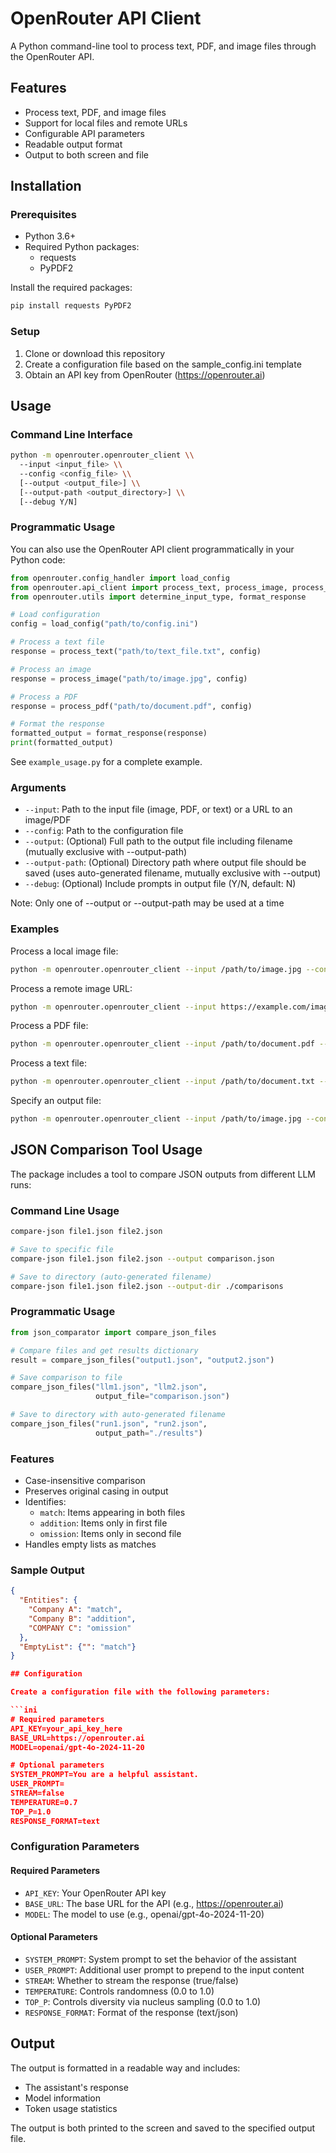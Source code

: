 # OpenRouter API Client

A Python command-line tool to process text, PDF, and image files through the OpenRouter API.

## Features

- Process text, PDF, and image files
- Support for local files and remote URLs
- Configurable API parameters
- Readable output format
- Output to both screen and file

## Installation

### Prerequisites

- Python 3.6+
- Required Python packages:
  - requests
  - PyPDF2

Install the required packages:

```bash
pip install requests PyPDF2
```

### Setup

1. Clone or download this repository
2. Create a configuration file based on the sample_config.ini template
3. Obtain an API key from OpenRouter (https://openrouter.ai)

## Usage

### Command Line Interface

```bash
python -m openrouter.openrouter_client \\
  --input <input_file> \\
  --config <config_file> \\
  [--output <output_file>] \\
  [--output-path <output_directory>] \\
  [--debug Y/N]
```

### Programmatic Usage

You can also use the OpenRouter API client programmatically in your Python code:

```python
from openrouter.config_handler import load_config
from openrouter.api_client import process_text, process_image, process_pdf
from openrouter.utils import determine_input_type, format_response

# Load configuration
config = load_config("path/to/config.ini")

# Process a text file
response = process_text("path/to/text_file.txt", config)

# Process an image
response = process_image("path/to/image.jpg", config)

# Process a PDF
response = process_pdf("path/to/document.pdf", config)

# Format the response
formatted_output = format_response(response)
print(formatted_output)
```

See `example_usage.py` for a complete example.

### Arguments

- `--input`: Path to the input file (image, PDF, or text) or a URL to an image/PDF
- `--config`: Path to the configuration file
- `--output`: (Optional) Full path to the output file including filename (mutually exclusive with --output-path)
- `--output-path`: (Optional) Directory path where output file should be saved (uses auto-generated filename, mutually exclusive with --output)
- `--debug`: (Optional) Include prompts in output file (Y/N, default: N)

Note: Only one of --output or --output-path may be used at a time

### Examples

Process a local image file:
```bash
python -m openrouter.openrouter_client --input /path/to/image.jpg --config config.ini
```

Process a remote image URL:
```bash
python -m openrouter.openrouter_client --input https://example.com/image.jpg --config config.ini
```

Process a PDF file:
```bash
python -m openrouter.openrouter_client --input /path/to/document.pdf --config config.ini
```

Process a text file:
```bash
python -m openrouter.openrouter_client --input /path/to/document.txt --config config.ini
```

Specify an output file:
```bash
python -m openrouter.openrouter_client --input /path/to/image.jpg --config config.ini --output results.txt
```

## JSON Comparison Tool Usage

The package includes a tool to compare JSON outputs from different LLM runs:

### Command Line Usage
```bash
compare-json file1.json file2.json

# Save to specific file
compare-json file1.json file2.json --output comparison.json

# Save to directory (auto-generated filename)
compare-json file1.json file2.json --output-dir ./comparisons
```

### Programmatic Usage
```python
from json_comparator import compare_json_files

# Compare files and get results dictionary
result = compare_json_files("output1.json", "output2.json")

# Save comparison to file
compare_json_files("llm1.json", "llm2.json", 
                   output_file="comparison.json")

# Save to directory with auto-generated filename  
compare_json_files("run1.json", "run2.json",
                   output_path="./results")
```

### Features
- Case-insensitive comparison
- Preserves original casing in output  
- Identifies:
  - `match`: Items appearing in both files
  - `addition`: Items only in first file  
  - `omission`: Items only in second file
- Handles empty lists as matches
  
### Sample Output
```json
{
  "Entities": {
    "Company A": "match",
    "Company B": "addition",
    "COMPANY C": "omission"
  },
  "EmptyList": {"": "match"}
}

## Configuration

Create a configuration file with the following parameters:

```ini
# Required parameters
API_KEY=your_api_key_here
BASE_URL=https://openrouter.ai
MODEL=openai/gpt-4o-2024-11-20

# Optional parameters
SYSTEM_PROMPT=You are a helpful assistant.
USER_PROMPT=
STREAM=false
TEMPERATURE=0.7
TOP_P=1.0
RESPONSE_FORMAT=text
```

### Configuration Parameters

#### Required Parameters

- `API_KEY`: Your OpenRouter API key
- `BASE_URL`: The base URL for the API (e.g., https://openrouter.ai)
- `MODEL`: The model to use (e.g., openai/gpt-4o-2024-11-20)

#### Optional Parameters

- `SYSTEM_PROMPT`: System prompt to set the behavior of the assistant
- `USER_PROMPT`: Additional user prompt to prepend to the input content
- `STREAM`: Whether to stream the response (true/false)
- `TEMPERATURE`: Controls randomness (0.0 to 1.0)
- `TOP_P`: Controls diversity via nucleus sampling (0.0 to 1.0)
- `RESPONSE_FORMAT`: Format of the response (text/json)

## Output

The output is formatted in a readable way and includes:

- The assistant's response
- Model information
- Token usage statistics

The output is both printed to the screen and saved to the specified output file.
